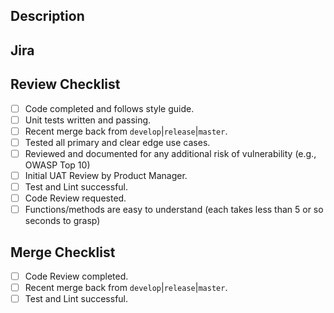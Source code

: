 ## Description
<description of your changes>

## Jira
<links to related Jira issues>

## Review Checklist
- [ ] Code completed and follows style guide.
- [ ] Unit tests written and passing.
- [ ] Recent merge back from `develop`|`release`|`master`.
- [ ] Tested all primary and clear edge use cases.
- [ ] Reviewed and documented for any additional risk of vulnerability (e.g., OWASP Top 10)
- [ ] Initial UAT Review by Product Manager.
- [ ] Test and Lint successful.
- [ ] Code Review requested.
- [ ] Functions/methods are easy to understand (each takes less than 5 or so seconds to grasp)

## Merge Checklist
- [ ] Code Review completed.
- [ ] Recent merge back from `develop`|`release`|`master`.
- [ ] Test and Lint successful.
